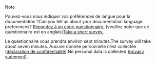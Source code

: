 > [!NOTE]
><span data-ttu-id="f6019-101">Pouvez-vous nous indiquer vos préférences de langue pour la documentation ?</span><span class="sxs-lookup"><span data-stu-id="f6019-101">Can you tell us about your documentation language preferences?</span></span> <span data-ttu-id="f6019-102">[Répondez à un court questionnaire.](https://aka.ms/BAG_Docs_Language_Survey) (veuillez noter que ce questionnaire est en anglais)</span><span class="sxs-lookup"><span data-stu-id="f6019-102">[Take a short survey.](https://aka.ms/BAG_Docs_Language_Survey)</span></span>
>
><span data-ttu-id="f6019-103">Le questionnaire vous prendra environ sept minutes.</span><span class="sxs-lookup"><span data-stu-id="f6019-103">The survey will take about seven minutes.</span></span> <span data-ttu-id="f6019-104">Aucune donnée personnelle n’est collectée ([déclaration de confidentialité](https://go.microsoft.com/fwlink/?LinkId=521839)).</span><span class="sxs-lookup"><span data-stu-id="f6019-104">No personal data is collected ([privacy statement](https://go.microsoft.com/fwlink/?LinkId=521839)).</span></span>
